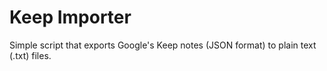 # Keep Importer

Simple script that exports Google's Keep notes (JSON format) to plain text (.txt) files.
